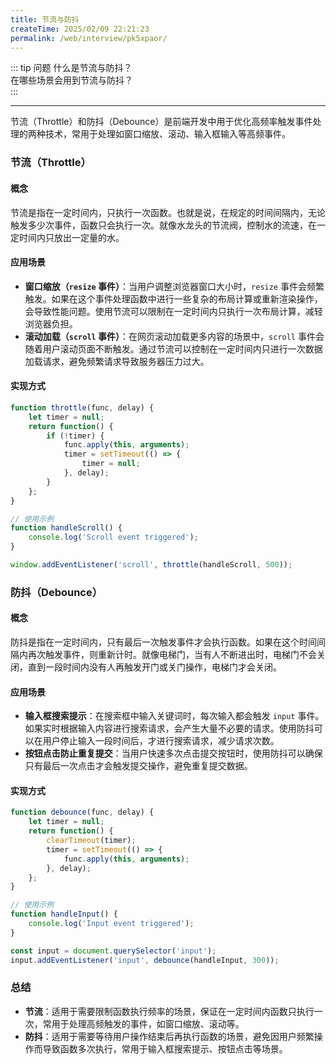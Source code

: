```yaml
---
title: 节流与防抖
createTime: 2025/02/09 22:21:23
permalink: /web/interview/pk5xpaor/
---
```


::: tip 问题
什么是节流与防抖？  
在哪些场景会用到节流与防抖？  
:::

---


节流（Throttle）和防抖（Debounce）是前端开发中用于优化高频率触发事件处理的两种技术，常用于处理如窗口缩放、滚动、输入框输入等高频事件。

### 节流（Throttle）
#### 概念
节流是指在一定时间内，只执行一次函数。也就是说，在规定的时间间隔内，无论触发多少次事件，函数只会执行一次。就像水龙头的节流阀，控制水的流速，在一定时间内只放出一定量的水。

#### 应用场景
- **窗口缩放（`resize` 事件）**：当用户调整浏览器窗口大小时，`resize` 事件会频繁触发。如果在这个事件处理函数中进行一些复杂的布局计算或重新渲染操作，会导致性能问题。使用节流可以限制在一定时间内只执行一次布局计算，减轻浏览器负担。
- **滚动加载（`scroll` 事件）**：在网页滚动加载更多内容的场景中，`scroll` 事件会随着用户滚动页面不断触发。通过节流可以控制在一定时间内只进行一次数据加载请求，避免频繁请求导致服务器压力过大。

#### 实现方式
```javascript
function throttle(func, delay) {
    let timer = null;
    return function() {
        if (!timer) {
            func.apply(this, arguments);
            timer = setTimeout(() => {
                timer = null;
            }, delay);
        }
    };
}

// 使用示例
function handleScroll() {
    console.log('Scroll event triggered');
}

window.addEventListener('scroll', throttle(handleScroll, 500));
```

### 防抖（Debounce）
#### 概念
防抖是指在一定时间内，只有最后一次触发事件才会执行函数。如果在这个时间间隔内再次触发事件，则重新计时。就像电梯门，当有人不断进出时，电梯门不会关闭，直到一段时间内没有人再触发开门或关门操作，电梯门才会关闭。

#### 应用场景
- **输入框搜索提示**：在搜索框中输入关键词时，每次输入都会触发 `input` 事件。如果实时根据输入内容进行搜索请求，会产生大量不必要的请求。使用防抖可以在用户停止输入一段时间后，才进行搜索请求，减少请求次数。
- **按钮点击防止重复提交**：当用户快速多次点击提交按钮时，使用防抖可以确保只有最后一次点击才会触发提交操作，避免重复提交数据。

#### 实现方式
```javascript
function debounce(func, delay) {
    let timer = null;
    return function() {
        clearTimeout(timer);
        timer = setTimeout(() => {
            func.apply(this, arguments);
        }, delay);
    };
}

// 使用示例
function handleInput() {
    console.log('Input event triggered');
}

const input = document.querySelector('input');
input.addEventListener('input', debounce(handleInput, 300));
```

### 总结
- **节流**：适用于需要限制函数执行频率的场景，保证在一定时间内函数只执行一次，常用于处理高频触发的事件，如窗口缩放、滚动等。
- **防抖**：适用于需要等待用户操作结束后再执行函数的场景，避免因用户频繁操作而导致函数多次执行，常用于输入框搜索提示、按钮点击等场景。 
